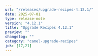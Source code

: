 ```yaml
---
url: "/releases/upgrade-recipes-4.12.1/"
date: 2025-07-01
type: release-note
version: "4.12.1"
title: "Upgrade Recipes 4.12.1"
preview: ""
changelog: ""
category: "camel-upgrade-recipes"
jdk: [17,21]
---
```


